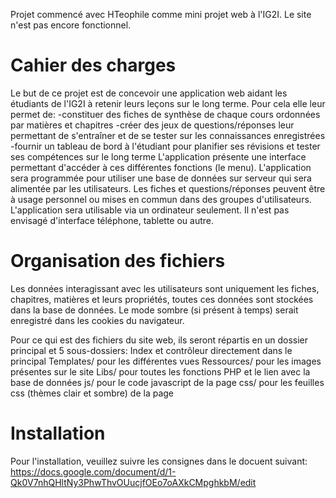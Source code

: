 Projet commencé avec HTeophile comme mini projet web à l'IG2I.
Le site n'est pas encore fonctionnel.

# Cahier des charges

Le but de ce projet est de concevoir une application web aidant les étudiants de l'IG2I à retenir leurs leçons sur le long terme.
Pour cela elle leur permet de:
-constituer des fiches de synthèse de chaque cours ordonnées par matières et chapitres
-créer des jeux de questions/réponses leur permettant de s'entraîner et de se tester sur les connaissances enregistrées
-fournir un tableau de bord à l'étudiant pour planifier ses révisions et tester ses compétences sur le long terme
L'application présente une interface permettant d'accéder à ces différentes fonctions (le menu).
L'application sera programmée pour utiliser une base de données sur serveur qui sera alimentée par les utilisateurs. Les fiches et questions/réponses peuvent être à usage personnel ou mises en commun dans des groupes d'utilisateurs.
L'application sera utilisable via un ordinateur seulement. Il n'est pas envisagé d'interface téléphone, tablette ou autre.


# Organisation des fichiers
Les données interagissant avec les utilisateurs sont uniquement les fiches, chapitres, matières et leurs propriétés, toutes ces données sont stockées dans la base de données.
Le mode sombre (si présent à temps) serait enregistré dans les cookies du navigateur.

Pour ce qui est des fichiers du site web, ils seront répartis en un dossier principal et 5 sous-dossiers:
Index et contrôleur directement dans le principal
Templates/ pour les différentes vues
Ressources/ pour les images présentes sur le site
Libs/ pour toutes les fonctions PHP et le lien avec la base de données
js/ pour le code javascript de la page
css/ pour les feuilles css (thèmes clair et sombre) de la page

# Installation

Pour l'installation, veuillez suivre les consignes dans le docuent suivant:
https://docs.google.com/document/d/1-Qk0V7nhQHltNy3PhwThvOUucjfOEo7oAXkCMpghkbM/edit

